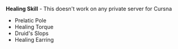 **Healing Skill** - This doesn't work on any private server for Cursna
- Prelatic Pole
- Healing Torque
- Druid\'s Slops
- Healing Earring
